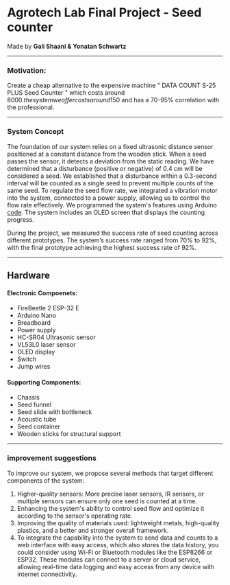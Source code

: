 # Agrotech Lab Final Project - Seed counter 
Made by **Gali Shaani & Yonatan Schwartz**

------------------------------------------------------------------------------------------------------------------------

### Motivation:
Create a cheap alternative to the expensive machine " DATA COUNT S-25 PLUS Seed Counter " which costs around 8000$.
the system we offer costs around 150$ and has a 70-95% correlation with the professional.


------------------------------------------------------------------------------------------------------------------------

### System Concept
The foundation of our system relies on a fixed ultrasonic distance sensor positioned at a constant distance from the wooden stick. When a seed passes the sensor, it detects a deviation from the static reading. We have determined that a disturbance (positive or negative) of 0.4 cm will be considered a seed. We established that a disturbance within a 0.3-second interval will be counted as a single seed to prevent multiple counts of the same seed.
To regulate the seed flow rate, we integrated a vibration motor into the system, connected to a power supply, allowing us to control the flow rate effectively. We programmed the system's features using Arduino [code](https://github.com/Yonatansch12/Agrotech-Lab-71252/blob/main/Code). 
The system includes an OLED screen that displays the counting progress.

During the project, we measured the success rate of seed counting across different prototypes. The system’s success rate ranged from 70% to 92%, with the final prototype achieving the highest success rate of 92%.

------------------------------------------------------------------------------------------------------------------------
## Hardware
#### Electronic Compoenets: 
- FireBeetle 2 ESP-32 E
- Arduino Nano
- Breadboard
- Power supply
- HC-SR04 Ultrasonic sensor
- VL53L0 laser sensor
- OLED display
- Switch
- Jump wires 


#### Supporting Components: 
- Chassis
- Seed funnel
- Seed slide with bottleneck
- Acoustic tube
- Seed container
- Wooden sticks for structural support
  
------------------------------------------------------------------------------------------------------------------------
### improvement suggestions
To improve our system, we propose several methods that target different components of the system:
1. Higher-quality sensors: More precise laser sensors, IR sensors, or multiple sensors can ensure only one seed is counted at a time.
2. Enhancing the system's ability to control seed flow and optimize it according to the sensor's operating rate.
3. Improving the quality of materials used: lightweight metals, high-quality plastics, and a better and stronger overall framework.
4. To integrate the capability into the system to send data and counts to a web interface with easy access, which also stores the data history, you could consider using Wi-Fi or Bluetooth modules like the ESP8266 or ESP32. These modules can connect to a server or cloud service, allowing real-time data logging and easy access from any device with internet connectivity.

